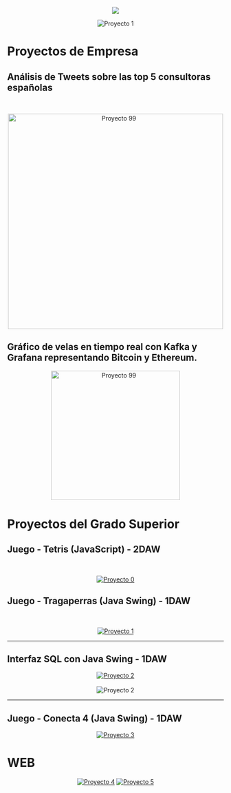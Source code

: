 <p align="center">
<img src="https://readme-typing-svg.demolab.com?font=Itim&weight=1200&size=32&duration=4500&pause=1800&color=44FF44&background=000000&center=true&vCenter=true&random=false&width=435&lines=%F0%9F%92%A0%C2%A1Hello+World!%F0%9F%92%A0"/>
</p>

<p align="center">
    <img src="imagenes/portada2.png" alt="Proyecto 1">
</p>

# Proyectos de Empresa
## Análisis de Tweets sobre las top 5 consultoras españolas
<br><div align="center">
<a href="https://github.com/Maax3/AzureTwitter" target="_blank">
<img src="imagenes/azureTwitter.png" width="500" height="auto" alt="Proyecto 99">
</a></div>

## Gráfico de velas en tiempo real con Kafka y Grafana representando Bitcoin y Ethereum.
<div align="center">
<a href="https://github.com/Maax3/KafkaCandlestick" target="_blank">
<img src="imagenes/noticia_wca__seg_120422_773043.jpeg" width="300" height="auto" alt="Proyecto 99">
</a></div>

# Proyectos del Grado Superior

## Juego - Tetris (JavaScript) - 2DAW
<br><div align="center">
<a href="https://github.com/Maax3/tetris" target="_blank">
<img src="imagenes/tetris.gif" alt="Proyecto 0">
</a></div>

## Juego - Tragaperras (Java Swing) - 1DAW
<br><div align="center">
<a href="https://github.com/Maax3/Tragaperras_1DAW" target="_blank">
<img src="imagenes/tragaperras.gif" alt="Proyecto 1">
</a></div>

<hr/>

## Interfaz SQL con Java Swing - 1DAW
<div align="center">
<a href="https://github.com/Maax3/Aplicacion_BDD_1DAW" target="_blank">
<img src="imagenes/x1.png" alt="Proyecto 2">
</a><br><br>
<img src="imagenes/bd7.gif" alt="Proyecto 2">
</div>

<hr/>

## Juego - Conecta 4 (Java Swing) - 1DAW
<div align="center">
<a href="https://github.com/Maax3/Conecta4_1DAW" target="_blank">
<img src="imagenes/conecta4.gif" alt="Proyecto 3">
</a></div>

# WEB

<div align="center">
<a href="https://github.com/Maax3/Prototipo-web-Panaderia" target="_blank">
<img src="imagenes/11.png" alt="Proyecto 4"></a>

<a href="https://github.com/Maax3/Prototipo_web_Fotografia" target="_blank">
<img src="imagenes/fotografia.jpg" alt="Proyecto 5"></a>
</div>

